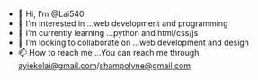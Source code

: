 - 👋 Hi, I’m @Lai540
- 👀 I’m interested in ...web development and programming 
- 🌱 I’m currently learning ...python and html/css/js
- 💞️ I’m looking to collaborate on ...web development and design
- 📫 How to reach me ...You can reach me through ayiekolai@gmail.com/shampolyne@gmail.com

<!---
Lai540/Lai540 is a ✨ special ✨ repository because its `README.md` (this file) appears on your GitHub profile.
You can click the Preview link to take a look at your changes.
--->

